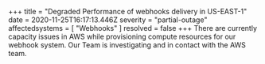+++
title = "Degraded Performance of webhooks delivery in US-EAST-1"
date = 2020-11-25T16:17:13.446Z
severity = "partial-outage"
affectedsystems = [
  "Webhooks"
]
resolved = false
+++
There are currently capacity issues in AWS while provisioning compute resources for our webhook system. 
Our Team is investigating and in contact with the AWS team.